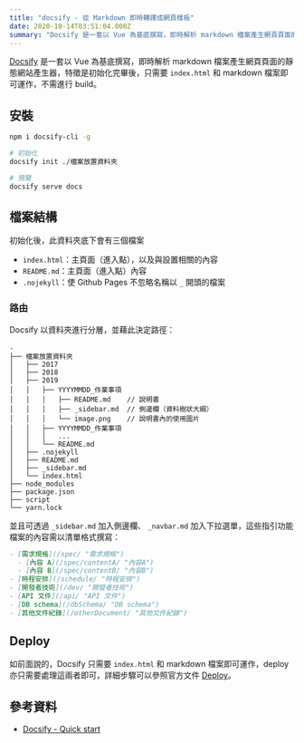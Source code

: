 ```yaml
---
title: "docsify - 從 Markdown 即時轉譯成網頁樣板"
date: 2020-10-14T03:51:04.000Z
summary: "Docsify 是一套以 Vue 為基底撰寫，即時解析 markdown 檔案產生網頁頁面的靜態網站產生器，特徵是初始化完畢後，只需要 index.html 和 markdown 檔案即可運作，不需進行 build。"
---
```


[Docsify](https://docsify.js.org/) 是一套以 Vue 為基底撰寫，即時解析 markdown 檔案產生網頁頁面的靜態網站產生器，特徵是初始化完畢後，只需要 `index.html` 和 markdown 檔案即可運作，不需進行 build。

## 安裝

```bash
npm i docsify-cli -g

# 初始化
docsify init ./檔案放置資料夾

# 預覽
docsify serve docs
```

## 檔案結構

初始化後，此資料夾底下會有三個檔案

- `index.html`：主頁面（進入點），以及與設置相關的內容
- `README.md`：主頁面（進入點）內容
- `.nojekyll`：使 Github Pages 不忽略名稱以 `_` 開頭的檔案

### 路由

Docsify 以資料夾進行分層，並藉此決定路徑：

```
.
├── 檔案放置資料夾
│   ├── 2017
│   ├── 2018
│   ├── 2019
│   │   ├── YYYYMMDD_作業事項
│   │   │   ├── README.md    // 說明書
│   │   │   ├── _sidebar.md  // 側邊欄（資料樹狀大綱）
│   │   │   └── image.png    // 說明書內的使用圖片
│   │   ├── YYYYMMDD_作業事項
│   │   │   ...
│   │   └── README.md
│   ├── .nojekyll
│   ├── README.md
│   ├── _sidebar.md
│   └── index.html
├── node_modules
├── package.json
├── script
└── yarn.lock
```

並且可透過 `_sidebar.md` 加入側邊欄、 `_navbar.md` 加入下拉選單，這些指引功能檔案的內容需以清單格式撰寫：

```markdown
- [需求規格](/spec/ "需求規格")
  - [內容 A](/spec/contentA/ "內容A")
  - [內容 B](/spec/contentB/ "內容B")
- [時程安排](/schedule/ "時程安排")
- [開發者技術](/dev/ "開發者技術")
- [API 文件](/api/ "API 文件")
- [DB schema](/dbSchema/ "DB schema")
- [其他文件紀錄](/otherDocument/ "其他文件紀錄")
```

## Deploy

如前面說的，Docsify 只需要 `index.html` 和 markdown 檔案即可運作，deploy 亦只需要處理這兩者即可，詳細步驟可以參照官方文件 [Deploy](https://docsify.js.org/#/deploy)。

## 參考資料

- [Docsify - Quick start](https://docsify.js.org/#/quickstart)
